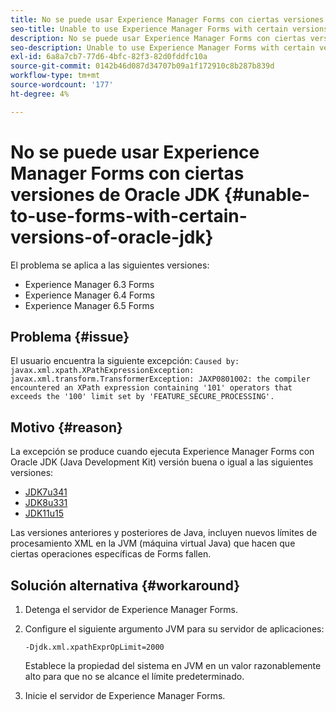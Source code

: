 ```yaml
---
title: No se puede usar Experience Manager Forms con ciertas versiones de Oracle JDK
seo-title: Unable to use Experience Manager Forms with certain versions of Oracle JDK
description: No se puede usar Experience Manager Forms con ciertas versiones de Oracle JDK
seo-description: Unable to use Experience Manager Forms with certain versions of Oracle JDK
exl-id: 6a8a7cb7-77d6-4bfc-82f3-82d0fddfc10a
source-git-commit: 0142b46d087d34707b09a1f172910c8b287b839d
workflow-type: tm+mt
source-wordcount: '177'
ht-degree: 4%

---
```


# No se puede usar Experience Manager Forms con ciertas versiones de Oracle JDK {#unable-to-use-forms-with-certain-versions-of-oracle-jdk}

El problema se aplica a las siguientes versiones:

* Experience Manager 6.3 Forms
* Experience Manager 6.4 Forms
* Experience Manager 6.5 Forms

## Problema {#issue}

El usuario encuentra la siguiente excepción:
`Caused by: javax.xml.xpath.XPathExpressionException: javax.xml.transform.TransformerException: JAXP0801002: the compiler encountered an XPath expression containing '101' operators that exceeds the '100' limit set by 'FEATURE_SECURE_PROCESSING'.`

## Motivo {#reason}

La excepción se produce cuando ejecuta Experience Manager Forms con Oracle JDK (Java Development Kit) versión buena o igual a las siguientes versiones:

* [JDK7u341](https://www.oracle.com/java/technologies/javase/7u341-relnotes.html)
* [JDK8u331](https://www.oracle.com/java/technologies/javase/8u331-relnotes.html)
* [JDK11u15](https://www.oracle.com/java/technologies/javase/11-0-15-relnotes.html)

Las versiones anteriores y posteriores de Java, incluyen nuevos límites de procesamiento XML en la JVM (máquina virtual Java) que hacen que ciertas operaciones específicas de Forms fallen.

## Solución alternativa {#workaround}

1. Detenga el servidor de Experience Manager Forms.
1. Configure el siguiente argumento JVM para su servidor de aplicaciones:

   `-Djdk.xml.xpathExprOpLimit=2000`

   Establece la propiedad del sistema en JVM en un valor razonablemente alto para que no se alcance el límite predeterminado.

1. Inicie el servidor de Experience Manager Forms.
